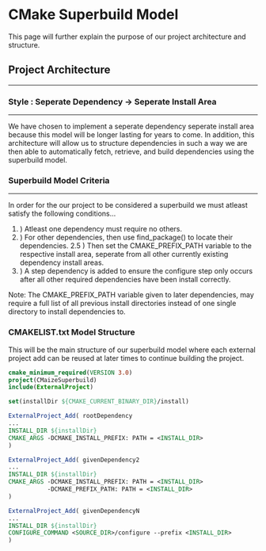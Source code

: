 # CMake Superbuild Model

This page will further explain the purpose of our project architecture and structure.

## Project Architecture 
---

### Style : Seperate Dependency &#8594; Seperate Install Area
---
We have chosen to implement a seperate dependency seperate install area because this model will be longer lasting for years to come. In addition, this architecture will allow us to structure dependencies in such a way we are then able to automatically fetch, retrieve, and build dependencies using the superbuild model.

### Superbuild Model Criteria
--- 
In order for the our project to be considered a superbuild we must atleast satisfy the following conditions...
1. )  Atleast one dependency must require no others.
2. )  For other dependencies, then use find_package() to locate their dependencies.
2.5 ) Then set the CMAKE_PREFIX_PATH variable to the respective install area, seperate from all other currently existing dependency install areas.
3. ) A step dependency is added to ensure the configure step only occurs after all other required dependencies have been install correctly. 

Note: The CMAKE_PREFIX_PATH variable given to later dependencies, may require a full list of all previous install directories instead of one single directory to install dependencies to.


### CMAKELIST.txt Model Structure

This will be the main structure of our superbuild model where each external project add can be reused at later times to continue building the project. 


```cmake
cmake_minimum_required(VERSION 3.0)
project(CMaizeSuperbuild)
include(ExternalProject)

set(installDir ${CMAKE_CURRENT_BINARY_DIR}/install)

ExternalProject_Add( rootDependency 
...
INSTALL_DIR ${installDir}
CMAKE_ARGS -DCMAKE_INSTALL_PREFIX: PATH = <INSTALL_DIR>
)

ExternalProject_Add( givenDependency2 
...
INSTALL_DIR ${installDir} 
CMAKE_ARGS -DCMAKE_INSTALL_PREFIX: PATH = <INSTALL_DIR>
           -DCMAKE_PREFIX_PATH: PATH = <INSTALL_DIR>
)

ExternalProject_Add( givenDependencyN
...
INSTALL_DIR ${installDir} 
CONFIGURE_COMMAND <SOURCE_DIR>/configure --prefix <INSTALL_DIR>
)
```


